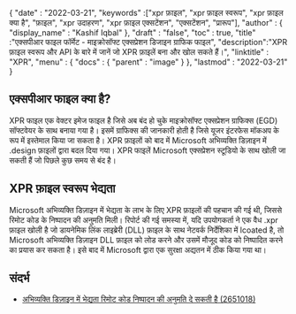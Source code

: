 {
  "date" : "2022-03-21",
  "keywords" :["xpr फ़ाइल", "xpr फ़ाइल स्वरूप", "xpr फ़ाइल क्या है", "फ़ाइल", "xpr उदाहरण", "xpr फ़ाइल एक्सटेंशन", "एक्सटेंशन", "प्रारूप"],
  "author" : {
    "display_name" : "Kashif Iqbal"
},
  "draft" : "false",
  "toc" : true,
  "title" :"एक्सपीआर फाइल फॉर्मेट - माइक्रोसॉफ्ट एक्सप्रेशन डिजाइन ग्राफिक फाइल",
  "description":"XPR फ़ाइल स्वरूप और API के बारे में जानें जो XPR फ़ाइलें बना और खोल सकते हैं।",
  "linktitle" : "XPR",
  "menu" : {
    "docs" : {
      "parent" : "image"
}
},
  "lastmod" : "2022-03-21"
}

## एक्सपीआर फाइल क्या है?

XPR फाइल एक वेक्टर इमेज फाइल है जिसे अब बंद हो चुके माइक्रोसॉफ्ट एक्सप्रेशन ग्राफिक्स (EGD) सॉफ्टवेयर के साथ बनाया गया है। इसमें ग्राफिक्स की जानकारी होती है जिसे यूजर इंटरफेस मॉकअप के रूप में इस्तेमाल किया जा सकता है। XPR फ़ाइलों को बाद में Microsoft अभिव्यक्ति डिज़ाइन में .design फ़ाइलों द्वारा बदल दिया गया। XPR फाइलें Microsoft एक्सप्रेशन स्टूडियो के साथ खोली जा सकती हैं जो पिछले कुछ समय से बंद है।

## XPR फ़ाइल स्वरूप भेद्यता

Microsoft अभिव्यक्ति डिज़ाइन में भेद्यता के लाभ के लिए XPR फ़ाइलों की पहचान की गई थी, जिससे रिमोट कोड के निष्पादन की अनुमति मिली। रिपोर्ट की गई समस्या में, यदि उपयोगकर्ता ने एक वैध .xpr फ़ाइल खोली है जो डायनेमिक लिंक लाइब्रेरी (DLL) फ़ाइल के साथ नेटवर्क निर्देशिका में lcoated है, तो Microsoft अभिव्यक्ति डिज़ाइन DLL फ़ाइल को लोड करने और उसमें मौजूद कोड को निष्पादित करने का प्रयास कर सकता है। इसे बाद में Microsoft द्वारा एक सुरक्षा अद्यतन में ठीक किया गया था।

## संदर्भ

* [अभिव्यक्ति डिज़ाइन में भेद्यता रिमोट कोड निष्पादन की अनुमति दे सकती है (2651018)](https://learn.microsoft.com/en-us/security-updates/securitybulletins/2012/ms12-022)

